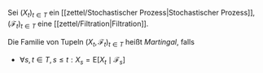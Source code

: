 Sei $(X_t)_{t \in T}$ ein [[zettel/Stochastischer Prozess|Stochastischer Prozess]], $(\mathcal{F}_t)_{t \in T}$ eine [[zettel/Filtration|Filtration]].

Die Familie von Tupeln $(X_t, \mathcal{F}_t)_{t \in T}$ heißt *Martingal*, falls
- $\forall s, t \in T, s \le t : X_s = \text{E}[X_t \mid \mathcal{F}_s]$
